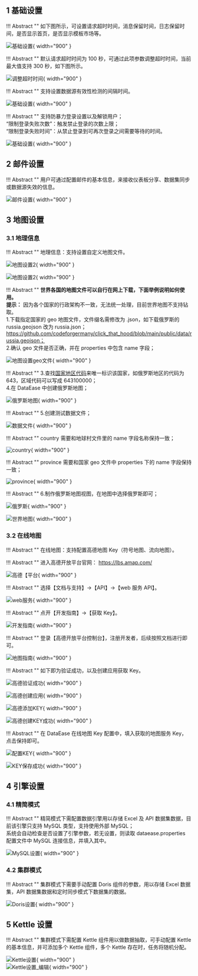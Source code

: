 ## 1 基础设置

!!! Abstract ""
    如下图所示，可设置请求超时时间，消息保留时间，日志保留时间，是否显示首页，是否显示模板市场等。

![基础设置](../../img/system_management/基础设置.png){ width="900" }

!!! Abstract ""
    默认请求超时时间为 100 秒，可通过此项参数调整超时时间，当前最大值支持 300 秒，如下图所示。

![调整超时时间](../../img/system_management/调整超时时间.png){ width="900" }

!!! Abstract ""
    支持设置数据源有效性检测的间隔时间。

![基础设置](../../img/system_management/数据源有效性检测.png){ width="900" }

!!! Abstract ""
    支持防暴力登录设置以及解锁用户；  
    “限制登录失败次数”：触发禁止登录的次数上限；  
    “限制登录失败时间”：从禁止登录到可再次登录之间需要等待的时间。

![基础设置](../../img/system_management/防暴力登录设置.png){ width="900" }

## 2 邮件设置

!!! Abstract ""
    用户可通过配置邮件的基本信息，来接收仪表板分享、数据集同步或数据源失效的信息。

![邮件设置](../../img/system_management/邮件设置.png){ width="900" }

## 3 地图设置

### 3.1 地理信息

!!! Abstract ""
    地理信息：支持设置自定义地图文件。

![地图设置2](../../img/system_management/地理信息.png){ width="900" }

![地图设置2](../../img/system_management/添加地图文件.png){ width="900" }

!!! Abstract ""
    **世界各国的地图文件可以自行在网上下载，下面举例说明如何使用。**  
    **提示：** 因为各个国家的行政架构不一致，无法统一处理，目前世界地图不支持钻取。  
    1.下载指定国家的 geo 地图文件，文件缀名需修改为 .json，如下载俄罗斯的 russia.geojson 改为 russia.json；
    https://github.com/codeforgermany/click_that_hood/blob/main/public/data/russia.geojson；  
    2.确认 geo 文件是否正确，并在 properties 中包含 name 字段；

![地图设置geo文件](../../img/system_management/地图设置geo文件.png){ width="900" }

!!! Abstract ""
    3.查找[国家地区代码](https://zh.wikipedia.org/wiki/%E5%9C%8B%E5%AE%B6%E5%9C%B0%E5%8D%80%E4%BB%A3%E7%A2%BC)来唯一标识该国家，如俄罗斯地区的代码为 643，区域代码可以写成 643100000；  
    4.在 DataEase 中创建俄罗斯地图；

![俄罗斯地图](../../img/system_management/俄罗斯地图.png){ width="900" }

!!! Abstract ""
    5.创建测试数据文件；

![数据文件](../../img/system_management/数据文件.png){ width="900" }

!!! Abstract ""
    country 需要和地球村文件里的 name 字段名称保持一致；

![country](../../img/system_management/country.png){ width="900" }

!!! Abstract ""
    province 需要和国家 geo 文件中 properties 下的 name 字段保持一致；

![province](../../img/system_management/province.png){ width="900" }

!!! Abstract ""
    6.制作俄罗斯地图视图，在地图中选择俄罗斯即可；

![俄罗斯](../../img/system_management/俄罗斯.png){ width="900" }

![世界地图](../../img/system_management/世界地图.png){ width="900" }

### 3.2 在线地图

!!! Abstract ""
    在线地图：支持配置高德地图 Key（符号地图、流向地图）。

!!! Abstract ""
    进入高德开放平台官网：
    https://lbs.amap.com/ 

![高德【平台](../../img/system_management/高德平台.PNG){ width="900" }

!!! Abstract ""
    选择【文档与支持】->【API】->【web 服务 API】。

![web服务](../../img/system_management/高德平台.PNG){ width="900" }

!!! Abstract ""
    点开【开发指南】->【获取 Key】。

![开发指南](../../img/system_management/高德开发指南.PNG){ width="900" }

!!! Abstract ""
    登录【高德开放平台控制台】，注册开发者，后续按照文档进行即可。

![地图指南](../../img/system_management/高德地图指南.PNG){ width="900" }

!!! Abstract ""
    如下即为验证成功，以及创建应用获取 Key。

![高德验证成功](../../img/system_management/高德验证成功.PNG){ width="900" }

![高德创建应用](../../img/system_management/高德创建应用.png){ width="900" }

![高德添加KEY](../../img/system_management/高德添加KEY.png){ width="900" }

![高德创建KEY成功](../../img/system_management/高德创建KEY成功.png){ width="900" }

!!! Abstract ""
    在 DataEase 在线地图 Key 配置中，填入获取的地图服务 Key，点击保持即可。 

![配置KEY](../../img/system_management/配置KEY.png){ width="900" }

![KEY保存成功](../../img/system_management/KEY保存成功.png){ width="900" }

## 4 引擎设置

### 4.1 精简模式

!!! Abstract ""
    精简模式下需配置数据引擎用以存储 Excel 及 API 数据集数据，目前该引擎只支持 MySQL 类型，支持使用外部 MySQL；  
    系统会自动检查是否设置了引擎参数，若无设置，则读取 dataease.properties 配置文件中 MySQL 连接信息，并填入其中。

![MySQL设置](../../img/system_management/MySQL设置.png){ width="900" }

### 4.2 集群模式

!!! Abstract ""
    集群模式下需要手动配置 Doris 组件的参数，用以存储 Excel 数据集，API 数据集数据和定时同步模式下数据集的数据。

![Doris设置](../../img/system_management/Doris设置.png){ width="900" }

## 5 Kettle 设置

!!! Abstract ""
    集群模式下需配置 Kettle 组件用以做数据抽取，可手动配置 Kettle 的基本信息，并可添加多个 Kettle 组件，多个 Kettle 存在时，任务将随机分配。

![Kettle设置](../../img/system_management/Kettle设置.png){ width="900" }  
![Kettle设置_编辑](../../img/system_management/Kettle设置_编辑.png){ width="900" }

    